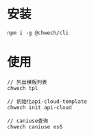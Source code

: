 # 安装
```
npm i -g @chwech/cli
```

# 使用
```
// 列出模板列表
chwech tpl

// 初始化api-cloud-template
chwech init api-cloud

// caniuse查询
chwech caniuse es6
```